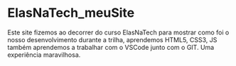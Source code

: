 # ElasNaTech_meuSite

Este site fizemos ao decorrer do curso ElasNaTech para mostrar como foi o nosso desenvolvimento durante a trilha, aprendemos HTML5, CSS3, JS também aprendemos a trabalhar com o VSCode junto com o GIT. Uma experiência maravilhosa. 